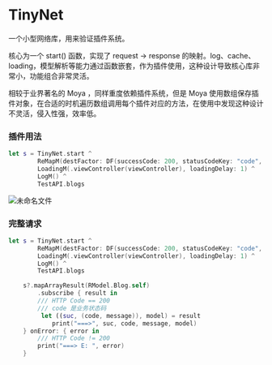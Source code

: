 # TinyNet

一个小型网络库，用来验证插件系统。

核心为一个 start() 函数，实现了 request -> response 的映射。log、cache、loading，模型解析等能力通过函数嵌套，作为插件使用，这种设计导致核心库非常小，功能组合非常灵活。

相较于业界著名的 Moya ，同样重度依赖插件系统，但是 Moya 使用数组保存插件对象，在合适的时机遍历数组调用每个插件对应的方法，在使用中发现这种设计不灵活，侵入性强，效率低。

### 插件用法

```swift
let s = TinyNet.start ^
        ReMapM(destFactor: DF(successCode: 200, statusCodeKey: "code", messageKey: "message", modelKey: "")) ^
        LoadingM(.viewController(viewController), loadingDelay: 1) ^
        LogM() ^
        TestAPI.blogs
```



![未命名文件](/Users/liulishuo/Downloads/未命名文件.png)





### 完整请求

```swift
let s = TinyNet.start ^
        ReMapM(destFactor: DF(successCode: 200, statusCodeKey: "code", messageKey: "message", modelKey: "")) ^
        LoadingM(.viewController(viewController), loadingDelay: 1) ^
        LogM() ^
        TestAPI.blogs

    s?.mapArrayResult(RModel.Blog.self)
        .subscribe { result in
        /// HTTP Code == 200
        /// code 是业务状态码
         let ((suc, (code, message)), model) = result
            print("===>", suc, code, message, model)
    } onError: { error in
        /// HTTP Code != 200
        print("===> E: ", error)
    }
```




